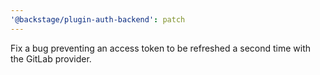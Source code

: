 ```yaml
---
'@backstage/plugin-auth-backend': patch
---
```


Fix a bug preventing an access token to be refreshed a second time with the GitLab provider.
